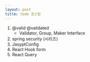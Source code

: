 ```yaml
---
layout: post
title: todo 포스팅
---
```


1. @valid @validated
   - Validator, Group, Maker Interface
2. spring security (시리즈)
3. JasyptConfig
4. React Hook form
5. React Query
